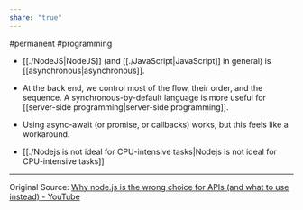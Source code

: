 ```yaml
---
share: "true"
---
```



#permanent #programming 

- [[./NodeJS|NodeJS]] (and [[./JavaScript|JavaScript]] in general) is [[asynchronous|asynchronous]].

- At the back end, we control most of the flow, their order, and the sequence. A synchronous-by-default language is more useful for [[server-side programming|server-side programming]]. 

- Using async-await (or promise, or callbacks) works, but this feels like a workaround. 

- [[./Nodejs is not ideal for CPU-intensive tasks|Nodejs is not ideal for CPU-intensive tasks]]



---
Original Source: [Why node.js is the wrong choice for APIs (and what to use instead) - YouTube](https://www.youtube.com/watch?v=HSkRNRG8dco)